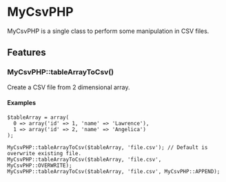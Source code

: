 # MyCsvPHP
MyCsvPHP is a single class to perform some manipulation in CSV files.

## Features

### MyCsvPHP::tableArrayToCsv()

Create a CSV file from 2 dimensional array.

#### Examples
```
$tableArray = array(
  0 => array('id' => 1, 'name' => 'Lawrence'),
  1 => array('id' => 2, 'name' => 'Angelica')
);

MyCsvPHP::tableArrayToCsv($tableArray, 'file.csv'); // Default is overwrite existing file.
MyCsvPHP::tableArrayToCsv($tableArray, 'file.csv', MyCsvPHP::OVERWRITE);
MyCsvPHP::tableArrayToCsv($tableArray, 'file.csv', MyCsvPHP::APPEND);
```
